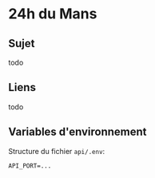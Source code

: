 # 24h du Mans

## Sujet

todo

## Liens

todo

## Variables d'environnement

Structure du fichier `api/.env`:
```dotenv
API_PORT=...
```
